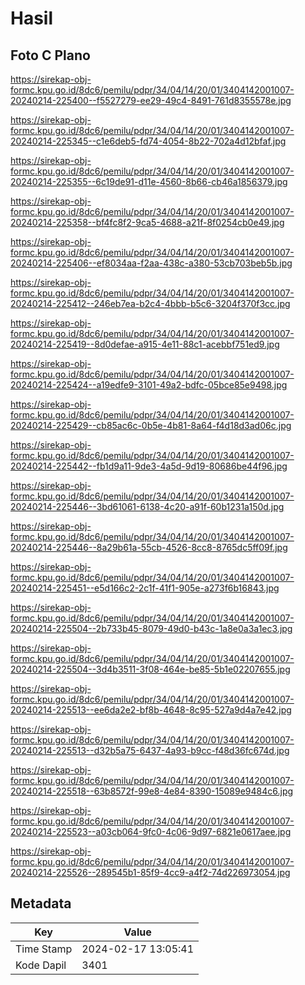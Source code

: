 # Hasil

## Foto C Plano

https://sirekap-obj-formc.kpu.go.id/8dc6/pemilu/pdpr/34/04/14/20/01/3404142001007-20240214-225400--f5527279-ee29-49c4-8491-761d8355578e.jpg

https://sirekap-obj-formc.kpu.go.id/8dc6/pemilu/pdpr/34/04/14/20/01/3404142001007-20240214-225345--c1e6deb5-fd74-4054-8b22-702a4d12bfaf.jpg

https://sirekap-obj-formc.kpu.go.id/8dc6/pemilu/pdpr/34/04/14/20/01/3404142001007-20240214-225355--6c19de91-d11e-4560-8b66-cb46a1856379.jpg

https://sirekap-obj-formc.kpu.go.id/8dc6/pemilu/pdpr/34/04/14/20/01/3404142001007-20240214-225358--bf4fc8f2-9ca5-4688-a21f-8f0254cb0e49.jpg

https://sirekap-obj-formc.kpu.go.id/8dc6/pemilu/pdpr/34/04/14/20/01/3404142001007-20240214-225406--ef8034aa-f2aa-438c-a380-53cb703beb5b.jpg

https://sirekap-obj-formc.kpu.go.id/8dc6/pemilu/pdpr/34/04/14/20/01/3404142001007-20240214-225412--246eb7ea-b2c4-4bbb-b5c6-3204f370f3cc.jpg

https://sirekap-obj-formc.kpu.go.id/8dc6/pemilu/pdpr/34/04/14/20/01/3404142001007-20240214-225419--8d0defae-a915-4e11-88c1-acebbf751ed9.jpg

https://sirekap-obj-formc.kpu.go.id/8dc6/pemilu/pdpr/34/04/14/20/01/3404142001007-20240214-225424--a19edfe9-3101-49a2-bdfc-05bce85e9498.jpg

https://sirekap-obj-formc.kpu.go.id/8dc6/pemilu/pdpr/34/04/14/20/01/3404142001007-20240214-225429--cb85ac6c-0b5e-4b81-8a64-f4d18d3ad06c.jpg

https://sirekap-obj-formc.kpu.go.id/8dc6/pemilu/pdpr/34/04/14/20/01/3404142001007-20240214-225442--fb1d9a11-9de3-4a5d-9d19-80686be44f96.jpg

https://sirekap-obj-formc.kpu.go.id/8dc6/pemilu/pdpr/34/04/14/20/01/3404142001007-20240214-225446--3bd61061-6138-4c20-a91f-60b1231a150d.jpg

https://sirekap-obj-formc.kpu.go.id/8dc6/pemilu/pdpr/34/04/14/20/01/3404142001007-20240214-225446--8a29b61a-55cb-4526-8cc8-8765dc5ff09f.jpg

https://sirekap-obj-formc.kpu.go.id/8dc6/pemilu/pdpr/34/04/14/20/01/3404142001007-20240214-225451--e5d166c2-2c1f-41f1-905e-a273f6b16843.jpg

https://sirekap-obj-formc.kpu.go.id/8dc6/pemilu/pdpr/34/04/14/20/01/3404142001007-20240214-225504--2b733b45-8079-49d0-b43c-1a8e0a3a1ec3.jpg

https://sirekap-obj-formc.kpu.go.id/8dc6/pemilu/pdpr/34/04/14/20/01/3404142001007-20240214-225504--3d4b3511-3f08-464e-be85-5b1e02207655.jpg

https://sirekap-obj-formc.kpu.go.id/8dc6/pemilu/pdpr/34/04/14/20/01/3404142001007-20240214-225513--ee6da2e2-bf8b-4648-8c95-527a9d4a7e42.jpg

https://sirekap-obj-formc.kpu.go.id/8dc6/pemilu/pdpr/34/04/14/20/01/3404142001007-20240214-225513--d32b5a75-6437-4a93-b9cc-f48d36fc674d.jpg

https://sirekap-obj-formc.kpu.go.id/8dc6/pemilu/pdpr/34/04/14/20/01/3404142001007-20240214-225518--63b8572f-99e8-4e84-8390-15089e9484c6.jpg

https://sirekap-obj-formc.kpu.go.id/8dc6/pemilu/pdpr/34/04/14/20/01/3404142001007-20240214-225523--a03cb064-9fc0-4c06-9d97-6821e0617aee.jpg

https://sirekap-obj-formc.kpu.go.id/8dc6/pemilu/pdpr/34/04/14/20/01/3404142001007-20240214-225526--289545b1-85f9-4cc9-a4f2-74d226973054.jpg


## Metadata

| Key        | Value               |
| ---------- | ------------------- |
| Time Stamp | 2024-02-17 13:05:41 |
| Kode Dapil | 3401                |




